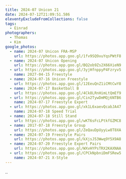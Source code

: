 ```yaml
---
title: 2024-07 Unicon 21
date: 2024-07-12T21:09:51.586
eleventyExcludeFromCollections: false
tags:
  - Einrad
photographers:
  - Thomas
  - Kim
google_photos:
  - name: 2024-07 Unicon FRA-MSP
    url: https://photos.app.goo.gl/1fv9SQ9xuYqsPWtF8
  - name: 2024-07 Unicon Opening
    url: https://photos.app.goo.gl/BQ2ob9Zs2X66XieN9
  - url: https://photos.app.goo.gl/3yjHfnppyP4Fzryv5
    name: 2027-04-15 Freestyle
  - name: 2024-07-16 Unicon Freestyle
    url: https://photos.app.goo.gl/12EeuQnZ1iCMtCwY8
  - name: 2024-07-17 Basketball B
    url: https://photos.app.goo.gl/4Ck8LRnHimLtQmEf9
  - url: https://photos.app.goo.gl/Cin2TywDmMQj6NTB6
    name: 2024-07-17 Freestyle Expert
  - url: https://photos.app.goo.gl/xk1L6xaevQcabJA47
    name: 2024-07-18 Speed Trial
  - name: 2024-07-18 Still Stand
    url: https://photos.app.goo.gl/wKT6sFcLPtkfGZMC8
  - name: 2017-07-18 Freestyle Group
    url: https://photos.app.goo.gl/ZeQauDpUyyLw8T8XA
  - name: 2024-07-19 Freestyle Pairs
    url: https://photos.app.goo.gl/kXjsJ53Wwq9Y5X9A8
  - name: 2024-07-20 Freestyle Expert Pairs
    url: https://photos.app.goo.gl/WXvHYPsTRX2KAXNAA
  - url: https://photos.app.goo.gl/CPCkNpbniDmFSRew5
    name: 2024-07-21 X-Style
---
```

..
